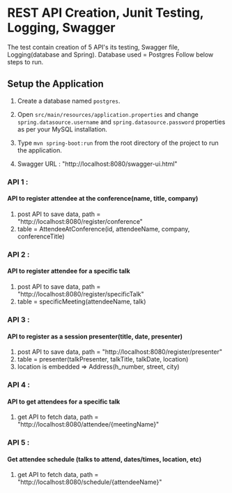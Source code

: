 # REST API Creation, Junit Testing, Logging, Swagger

The test contain creation of 5 API's its testing, Swagger file, Logging(database and Spring).
Database used = Postgres 
Follow below steps to run.

## Setup the Application

1. Create a database named `postgres`.

2. Open `src/main/resources/application.properties` and change `spring.datasource.username` and `spring.datasource.password` properties as per your MySQL installation.

3. Type `mvn spring-boot:run` from the root directory of the project to run the application.

4. Swagger URL : "http://localhost:8080/swagger-ui.html"

### API 1 : 
####  API to register attendee at the conference(name, title, company)
1. post API to save data, path = "http://localhost:8080/register/conference" 
2. table = AttendeeAtConference(id, attendeeName, company, conferenceTitle)

### API 2 :
####   API to register attendee for a specific talk  
1. post API to save data, path = "http://localhost:8080/register/specificTalk"
2. table = specificMeeting(attendeeName, talk)

### API 3 :
####  API to register as a session presenter(title, date, presenter) 
1. post API to save data, path = "http://localhost:8080/register/presenter"
2. table = presenter(talkPresenter, talkTitle, talkDate, location)
3. location is embedded => Address(h_number, street, city)

### API 4 :
####  API to get attendees for a specific talk
1. get API to fetch data, path = "http://localhost:8080/attendee/{meetingName}"

### API 5 :
####  Get attendee schedule (talks to attend, dates/times, location, etc)
1. get API to fetch data, path = "http://localhost:8080/schedule/{attendeeName}"
